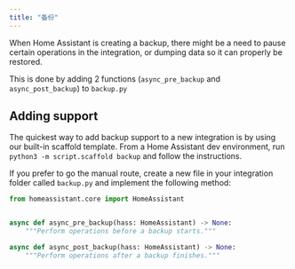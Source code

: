 ```yaml
---
title: "备份"
---
```


When Home Assistant is creating a backup, there might be a need to pause certain operations in the integration, or dumping data so it can properly be restored.

This is done by adding 2 functions (`async_pre_backup` and `async_post_backup`) to `backup.py`

## Adding support

The quickest way to add backup support to a new integration is by using our built-in scaffold template. From a Home Assistant dev environment, run `python3 -m script.scaffold backup` and follow the instructions.

If you prefer to go the manual route, create a new file in your integration folder called `backup.py` and implement the following method:

```python
from homeassistant.core import HomeAssistant


async def async_pre_backup(hass: HomeAssistant) -> None:
    """Perform operations before a backup starts."""

async def async_post_backup(hass: HomeAssistant) -> None:
    """Perform operations after a backup finishes."""
```
